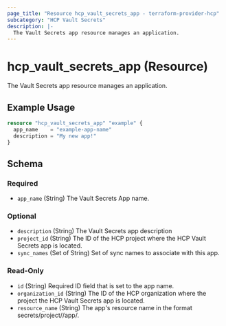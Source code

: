 ```yaml
---
page_title: "Resource hcp_vault_secrets_app - terraform-provider-hcp"
subcategory: "HCP Vault Secrets"
description: |-
  The Vault Secrets app resource manages an application.
---
```


# hcp_vault_secrets_app (Resource)

The Vault Secrets app resource manages an application.

## Example Usage

```terraform
resource "hcp_vault_secrets_app" "example" {
  app_name    = "example-app-name"
  description = "My new app!"
}
```

<!-- schema generated by tfplugindocs -->
## Schema

### Required

- `app_name` (String) The Vault Secrets App name.

### Optional

- `description` (String) The Vault Secrets app description
- `project_id` (String) The ID of the HCP project where the HCP Vault Secrets app is located.
- `sync_names` (Set of String) Set of sync names to associate with this app.

### Read-Only

- `id` (String) Required ID field that is set to the app name.
- `organization_id` (String) The ID of the HCP organization where the project the HCP Vault Secrets app is located.
- `resource_name` (String) The app's resource name in the format secrets/project/<project ID>/app/<app Name>.
